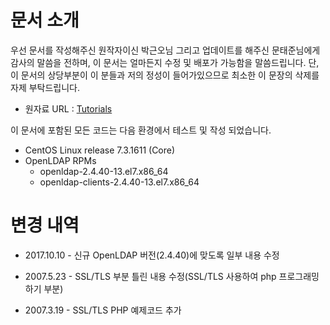 # 문서 소개

우선 문서를 작성해주신 원작자이신 박근오님 그리고 업데이트를 해주신 문태준님에게 감사의 말씀을 전하며, 이 문서는 얼마든지 수정 및 배포가 가능함을 말씀드립니다. 단, 이 문서의 상당부분이 이 분들과 저의 정성이 들어가있으므로 최소한 이 문장의 삭제를 자제 부탁드립니다.

* 원자료 URL : [Tutorials](http://database.sarang.net/?criteria=ldap&subcrit=tutorials )



이 문서에 포함된 모든 코드는 다음 환경에서 테스트 및 작성 되었습니다.

* CentOS Linux release 7.3.1611 \(Core\)
* OpenLDAP RPMs
  * openldap-2.4.40-13.el7.x86\_64
  * openldap-clients-2.4.40-13.el7.x86\_64

# 변경 내역

* 2017.10.10 -  신규 OpenLDAP 버전\(2.4.40\)에 맞도록 일부 내용 수정

* 2007.5.23 - SSL/TLS 부분 틀린 내용 수정\(SSL/TLS 사용하여 php 프로그래밍 하기 부분\)

* 2007.3.19 -  SSL/TLS PHP 예제코드 추가



